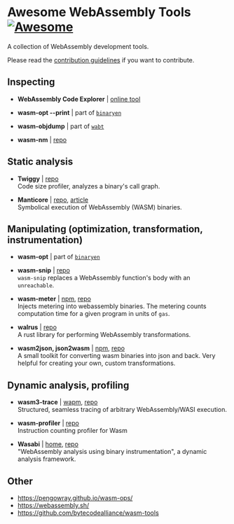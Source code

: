 # Awesome WebAssembly Tools [![Awesome](https://awesome.re/badge.svg)](https://awesome.re)

A collection of WebAssembly development tools.

Please read the [contribution guidelines](CONTRIBUTING.md) if you want to contribute.

## Inspecting

- **WebAssembly Code Explorer** | [online tool](https://wasdk.github.io/wasmcodeexplorer/)  

- **wasm-opt --print** | part of [`binaryen`](https://github.com/WebAssembly/binaryen)  

- **wasm-objdump** | part of [`wabt`](https://github.com/WebAssembly/wabt)  

- **wasm-nm** | [repo](https://github.com/fitzgen/wasm-nm)  


## Static analysis

- **Twiggy** | [repo](https://github.com/rustwasm/twiggy)  
  Code size profiler, analyzes a binary's call graph.

- **Manticore** | [repo](https://github.com/trailofbits/manticore), [article](https://blog.trailofbits.com/2020/01/31/symbolically-executing-webassembly-in-manticore/)  
  Symbolical execution of WebAssembly (WASM) binaries.


## Manipulating (optimization, transformation, instrumentation)

- **wasm-opt** | part of [`binaryen`](https://github.com/WebAssembly/binaryen)  

- **wasm-snip** | [repo](https://github.com/rustwasm/wasm-snip)  
`wasm-snip` replaces a WebAssembly function's body with an `unreachable`.

- **wasm-meter** | [npm](https://www.npmjs.org/package/wasm-metering), [repo](https://github.com/ewasm/wasm-metering)  
Injects metering into webassembly binaries. The metering counts computation time for a given program in units of `gas`.

- **walrus** | [repo](https://github.com/rustwasm/walrus)  
A rust library for performing WebAssembly transformations.

- **wasm2json, json2wasm** | [npm](https://www.npmjs.com/package/wasm-json-toolkit), [repo](https://github.com/ewasm/wasm-json-toolkit)  
A small toolkit for converting wasm binaries into json and back. Very helpful for creating your own, custom transformations.

## Dynamic analysis, profiling

- **wasm3-trace** | [wapm](https://wapm.io/package/vshymanskyy/wasm3), [repo](https://github.com/wasm3/wasm3)  
  Structured, seamless tracing of arbitrary WebAssembly/WASI execution.

- **wasm-profiler** | [repo](https://github.com/dfinity/wasm-profiler)  
  Instruction counting profiler for Wasm

- **Wasabi** | [home](http://wasabi.software-lab.org/), [repo](https://github.com/danleh/wasabi)  
  "WebAssembly analysis using binary instrumentation", a dynamic analysis framework.

## Other

- https://pengowray.github.io/wasm-ops/
- https://webassembly.sh/
- https://github.com/bytecodealliance/wasm-tools


